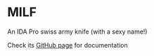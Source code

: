 MILF
====

An IDA Pro swiss army knife (with a sexy name!)

Check its <a href="http://carlosgprado.github.com/MILF/">GitHub page</a> for documentation